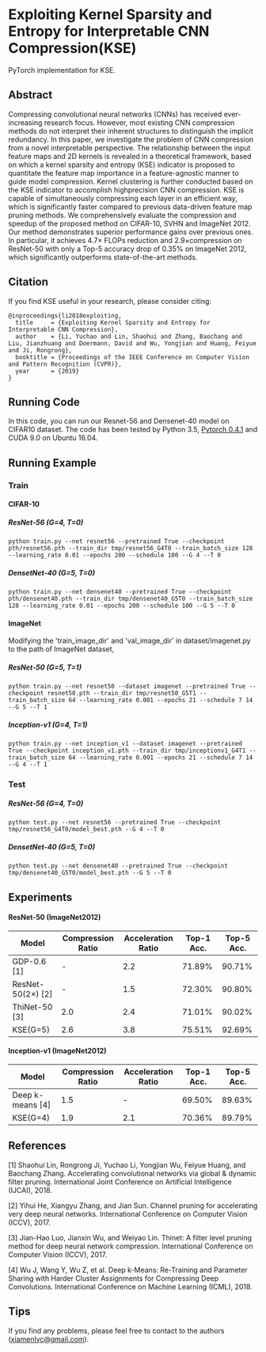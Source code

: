 # Exploiting Kernel Sparsity and Entropy for Interpretable CNN Compression(KSE)

PyTorch implementation for KSE.


## Abstract

Compressing convolutional neural networks (CNNs) has received ever-increasing research focus. However, most existing CNN compression methods do not interpret their inherent structures to distinguish the implicit redundancy. In this paper, we investigate the problem of CNN compression from a novel interpretable perspective. The relationship between the input feature maps and 2D kernels is revealed in a theoretical framework, based on which a kernel sparsity and entropy (KSE) indicator is proposed to quantitate the feature map importance in a feature-agnostic manner to guide model compression. Kernel clustering is further conducted based on the KSE indicator to accomplish highprecision CNN compression. KSE is capable of simultaneously compressing each layer in an efficient way, which is significantly faster compared to previous data-driven feature map pruning methods. We comprehensively evaluate the compression and speedup of the proposed method on CIFAR-10, SVHN and ImageNet 2012. Our method demonstrates superior performance gains over previous ones. In particular, it achieves 4.7× FLOPs reduction and 2.9×compression on ResNet-50 with only a Top-5 accuracy drop of 0.35% on ImageNet 2012, which significantly outperforms state-of-the-art methods.


## Citation
If you find KSE useful in your research, please consider citing:

```
@inproceedings{li2018exploiting,
  title     = {Exploiting Kernel Sparsity and Entropy for Interpretable CNN Compression},
  author    = {Li, Yuchao and Lin, Shaohui and Zhang, Baochang and Liu, Jianzhuang and Doermann, David and Wu, Yongjian and Huang, Feiyue and Ji, Rongrong},
  booktitle = {Proceedings of the IEEE Conference on Computer Vision and Pattern Recognition (CVPR)},
  year      = {2019}
}
```

## Running Code

In this code, you can run our Resnet-56 and Densenet-40 model on CIFAR10 dataset. The code has been tested by Python 3.5, [Pytorch 0.4.1](https://pytorch.org/) and CUDA 9.0 on Ubuntu 16.04.

## Running Example

### Train

#### CIFAR-10

##### ResNet-56 (G=4, T=0)

```shell
python train.py --net resnet56 --pretrained True --checkpoint pth/resnet56.pth --train_dir tmp/resnet56_G4T0 --train_batch_size 128 --learning_rate 0.01 --epochs 200 --schedule 100 --G 4 --T 0 
```

##### DensetNet-40 (G=5, T=0)

```shell
python train.py --net densenet40 --pretrained True --checkpoint pth/densenet40.pth --train_dir tmp/densenet40_G5T0 --train_batch_size 128 --learning_rate 0.01 --epochs 200 --schedule 100 --G 5 --T 0 
```

#### ImageNet

Modifying the 'train_image_dir' and 'val_image_dir' in dataset/imagenet.py to the path of ImageNet dataset,

##### ResNet-50 (G=5, T=1)

```shell
python train.py --net resnet50 --dataset imagenet --pretrained True --checkpoint resnet50.pth --train_dir tmp/resnet50_G5T1 --train_batch_size 64 --learning_rate 0.001 --epochs 21 --schedule 7 14 --G 5 --T 1 
```

##### Inception-v1 (G=4, T=1)

```shell
python train.py --net inception_v1 --dataset imagenet --pretrained True --checkpoint inception_v1.pth --train_dir tmp/inceptionv1_G4T1 --train_batch_size 64 --learning_rate 0.001 --epochs 21 --schedule 7 14 --G 4 --T 1 
```

### Test

##### ResNet-56 (G=4, T=0)

```shell
python test.py --net resnet56 --pretrained True --checkpoint tmp/resnet56_G4T0/model_best.pth --G 4 --T 0
```

##### DensetNet-40 (G=5, T=0)

```shell
python test.py --net densenet40 --pretrained True --checkpoint tmp/densenet40_G5T0/model_best.pth --G 5 --T 0
```

## Experiments

#### ResNet-50 (ImageNet2012)

| Model | Compression Ratio | Acceleration Ratio | Top-1 Acc. | Top-5 Acc. |  
| ------------- | ------------- | ------------- |  ------------- |   ------------- | 
| GDP-0.6 [1]| - | 2.2 | 71.89% | 90.71% | 
| ResNet-50(2×) [2] | - | 1.5 | 72.30% | 90.80% |
| ThiNet-50 [3] | 2.0 | 2.4 | 71.01% | 90.02% |
| KSE(G=5) | 2.6 | 3.8 | 75.51% | 92.69% |

#### Inception-v1 (ImageNet2012)

| Model | Compression Ratio | Acceleration Ratio | Top-1 Acc. | Top-5 Acc. |  
| ------------- | ------------- | ------------- |  ------------- |   ------------- | 
| Deep k-means [4] | 1.5 | - | 69.50% | 89.63% | 
| KSE(G=4)| 1.9 | 2.1 | 70.36% | 89.79% |

## References

[1] Shaohui Lin, Rongrong Ji, Yuchao Li, Yongjian Wu, Feiyue Huang, and Baochang Zhang. Accelerating convolutional networks via global & dynamic filter pruning. International Joint Conference on Artificial Intelligence (IJCAI), 2018.

[2] Yihui He, Xiangyu Zhang, and Jian Sun. Channel pruning for accelerating very deep neural networks. International Conference on Computer Vision (ICCV), 2017.

[3] Jian-Hao Luo, Jianxin Wu, and Weiyao Lin. Thinet: A filter level pruning method for deep neural network compression. International Conference on Computer Vision (ICCV), 2017.

[4] Wu J, Wang Y, Wu Z, et al. Deep k-Means: Re-Training and Parameter Sharing with Harder Cluster Assignments for Compressing Deep Convolutions. International Conference on Machine Learning (ICML), 2018.


## Tips

If you find any problems, please feel free to contact to the authors (xiamenlyc@gmail.com).

